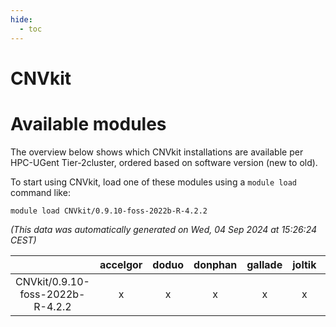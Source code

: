 ```yaml
---
hide:
  - toc
---
```


CNVkit
======

# Available modules


The overview below shows which CNVkit installations are available per HPC-UGent Tier-2cluster, ordered based on software version (new to old).

To start using CNVkit, load one of these modules using a `module load` command like:

```shell
module load CNVkit/0.9.10-foss-2022b-R-4.2.2
```

*(This data was automatically generated on Wed, 04 Sep 2024 at 15:26:24 CEST)*  

| |accelgor|doduo|donphan|gallade|joltik|shinx|skitty|
| :---: | :---: | :---: | :---: | :---: | :---: | :---: | :---: |
|CNVkit/0.9.10-foss-2022b-R-4.2.2|x|x|x|x|x|-|x|
